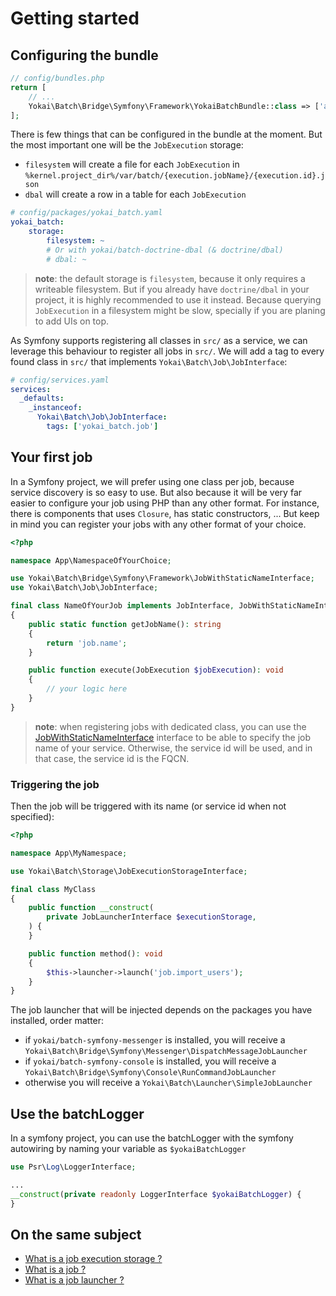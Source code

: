 # Getting started

## Configuring the bundle

```php
// config/bundles.php
return [
    // ...
    Yokai\Batch\Bridge\Symfony\Framework\YokaiBatchBundle::class => ['all' => true],
];
```

There is few things that can be configured in the bundle at the moment.
But the most important one will be the `JobExecution` storage:
- `filesystem` will create a file for each `JobExecution` in `%kernel.project_dir%/var/batch/{execution.jobName}/{execution.id}.json`
- `dbal` will create a row in a table for each `JobExecution`

```yaml
# config/packages/yokai_batch.yaml
yokai_batch:
    storage:
        filesystem: ~
        # Or with yokai/batch-doctrine-dbal (& doctrine/dbal)
        # dbal: ~
```

> **note**: the default storage is `filesystem`, because it only requires a writeable filesystem.
> But if you already have `doctrine/dbal` in your project, it is highly recommended to use it instead.
> Because querying `JobExecution` in a filesystem might be slow, specially if you are planing to add UIs on top.

As Symfony supports registering all classes in `src/` as a service,
we can leverage this behaviour to register all jobs in `src/`.
We will add a tag to every found class in `src/` that implements `Yokai\Batch\Job\JobInterface`:

```yaml
# config/services.yaml
services:
  _defaults:
    _instanceof:
      Yokai\Batch\Job\JobInterface:
        tags: ['yokai_batch.job']
```

## Your first job

In a Symfony project, we will prefer using one class per job, because service discovery is so easy to use.
But also because it will be very far easier to configure your job using PHP than any other format.
For instance, there is components that uses `Closure`, has static constructors, ...
But keep in mind you can register your jobs with any other format of your choice.

```php
<?php

namespace App\NamespaceOfYourChoice;

use Yokai\Batch\Bridge\Symfony\Framework\JobWithStaticNameInterface;
use Yokai\Batch\Job\JobInterface;

final class NameOfYourJob implements JobInterface, JobWithStaticNameInterface
{
    public static function getJobName(): string
    {
        return 'job.name';
    }

    public function execute(JobExecution $jobExecution): void
    {
        // your logic here
    }
}
```

> **note**: when registering jobs with dedicated class, you can use the
> [JobWithStaticNameInterface](../src/JobWithStaticNameInterface.php) interface
> to be able to specify the job name of your service.
> Otherwise, the service id will be used, and in that case, the service id is the FQCN.

### Triggering the job
Then the job will be triggered with its name (or service id when not specified):

```php
<?php

namespace App\MyNamespace;

use Yokai\Batch\Storage\JobExecutionStorageInterface;

final class MyClass
{
    public function __construct(
        private JobLauncherInterface $executionStorage,
    ) {
    }

    public function method(): void
    {
        $this->launcher->launch('job.import_users');
    }
}
```

The job launcher that will be injected depends on the packages you have installed, order matter:
- if `yokai/batch-symfony-messenger` is installed, you will receive a `Yokai\Batch\Bridge\Symfony\Messenger\DispatchMessageJobLauncher`
- if `yokai/batch-symfony-console` is installed, you will receive a `Yokai\Batch\Bridge\Symfony\Console\RunCommandJobLauncher`
- otherwise you will receive a `Yokai\Batch\Launcher\SimpleJobLauncher`


## Use the batchLogger
In a symfony project, you can use the batchLogger with the symfony autowiring by naming your variable as `$yokaiBatchLogger` 

```php
use Psr\Log\LoggerInterface;

... 
__construct(private readonly LoggerInterface $yokaiBatchLogger) {
}
```

## On the same subject

- [What is a job execution storage ?](https://github.com/yokai-php/batch/blob/0.x/docs/domain/job-execution-storage.md)
- [What is a job ?](https://github.com/yokai-php/batch/blob/0.x/docs/domain/job.md)
- [What is a job launcher ?](https://github.com/yokai-php/batch/blob/0.x/docs/domain/job-launcher.md)

